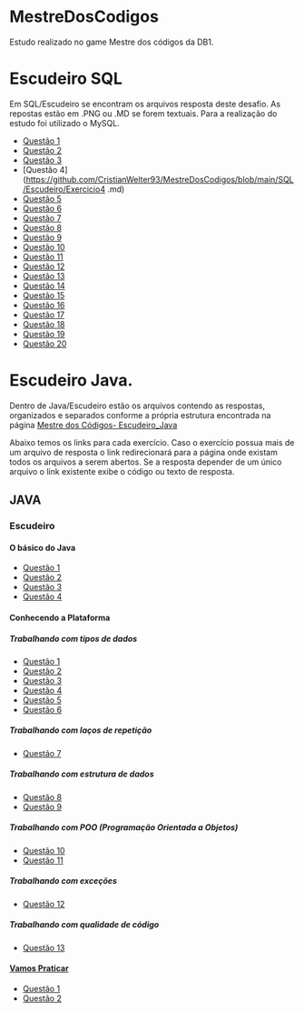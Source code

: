 # MestreDosCodigos
Estudo realizado no game Mestre dos códigos da DB1.

# Escudeiro SQL
 
Em SQL/Escudeiro se encontram os arquivos resposta deste desafio. As repostas estão em .PNG ou .MD se forem textuais. Para a realização do estudo foi utilizado o MySQL.

* [Questão 1](https://github.com/CristianWelter93/MestreDosCodigos/blob/main/SQL/Escudeiro/Exercicio1.png)
* [Questão 2](https://github.com/CristianWelter93/MestreDosCodigos/blob/main/SQL/Escudeiro/Exercicio2.md)
* [Questão 3](https://github.com/CristianWelter93/MestreDosCodigos/blob/main/SQL/Escudeiro/Exercicio3.md)
* [Questão 4](https://github.com/CristianWelter93/MestreDosCodigos/blob/main/SQL/Escudeiro/Exercicio4 .md)
* [Questão 5](https://github.com/CristianWelter93/MestreDosCodigos/blob/main/SQL/Escudeiro/Exercicio5.md)
* [Questão 6](https://github.com/CristianWelter93/MestreDosCodigos/blob/main/SQL/Escudeiro/Exercicio6.md)
* [Questão 7](https://github.com/CristianWelter93/MestreDosCodigos/blob/main/SQL/Escudeiro/Exercicio7.md)
* [Questão 8](https://github.com/CristianWelter93/MestreDosCodigos/blob/main/SQL/Escudeiro/Exercicio8.md)
* [Questão 9](https://github.com/CristianWelter93/MestreDosCodigos/blob/main/SQL/Escudeiro/Exercicio9.md)
* [Questão 10](https://github.com/CristianWelter93/MestreDosCodigos/blob/main/SQL/Escudeiro/Exercicio10.md)
* [Questão 11](https://github.com/CristianWelter93/MestreDosCodigos/blob/main/SQL/Escudeiro/Exercicio11.md1)
* [Questão 12](https://github.com/CristianWelter93/MestreDosCodigos/blob/main/SQL/Escudeiro/Exercicio12.md)
* [Questão 13](https://github.com/CristianWelter93/MestreDosCodigos/blob/main/SQL/Escudeiro/Exercicio13.md)
* [Questão 14](https://github.com/CristianWelter93/MestreDosCodigos/blob/main/SQL/Escudeiro/Exercicio14.md)
* [Questão 15](https://github.com/CristianWelter93/MestreDosCodigos/blob/main/SQL/Escudeiro/Exercicio15.md)
* [Questão 16](https://github.com/CristianWelter93/MestreDosCodigos/blob/main/SQL/Escudeiro/Exercicio16.md)
* [Questão 17](https://github.com/CristianWelter93/MestreDosCodigos/blob/main/SQL/Escudeiro/Exercicio17.md)
* [Questão 18](https://github.com/CristianWelter93/MestreDosCodigos/blob/main/SQL/Escudeiro/Exercicio18.md)
* [Questão 19](https://github.com/CristianWelter93/MestreDosCodigos/blob/main/SQL/Escudeiro/Exercicio19.png)
* [Questão 20](https://github.com/CristianWelter93/MestreDosCodigos/blob/main/SQL/Escudeiro/Exercicio20.md)

# Escudeiro Java.

Dentro de Java/Escudeiro estão os arquivos contendo as respostas, organizados e separados conforme a própria estrutura encontrada na página [Mestre dos Códigos- Escudeiro_Java](https://db1group.github.io/mestre-dos-codigos/#/java?id=escudeiro)

Abaixo temos os links para cada exercício. Caso o exercício possua mais de um arquivo de resposta o link redirecionará para a página onde existam todos os arquivos a serem abertos. Se a resposta depender de um único arquivo o link existente exibe o código ou texto de resposta.

## JAVA

### Escudeiro

#### O básico do Java

* [Questão 1](https://github.com/CristianWelter93/MestreDosCodigos/blob/main/Java/Escudeiro/O%20b%C3%A1sico%20do%20Java/1/HistoriadoJava.md)
* [Questão 2](https://github.com/CristianWelter93/MestreDosCodigos/blob/main/Java/Escudeiro/O%20b%C3%A1sico%20do%20Java/2/JVM-JDK-JRE.md)
* [Questão 3](https://github.com/CristianWelter93/MestreDosCodigos/tree/main/Java/Escudeiro/O%20b%C3%A1sico%20do%20Java/3)
* [Questão 4](https://github.com/CristianWelter93/MestreDosCodigos/tree/main/Java/Escudeiro/O%20b%C3%A1sico%20do%20Java/4)

#### Conhecendo a Plataforma

##### Trabalhando com tipos de dados


* [Questão 1](https://github.com/CristianWelter93/MestreDosCodigos/blob/main/Java/Escudeiro/Conhecendo%20a%20Plataforma/Trabalhando%20com%20tipos%20de%20dados/1.md)
* [Questão 2](https://github.com/CristianWelter93/MestreDosCodigos/blob/main/Java/Escudeiro/Conhecendo%20a%20Plataforma/Trabalhando%20com%20tipos%20de%20dados/2.md)
* [Questão 3](https://github.com/CristianWelter93/MestreDosCodigos/blob/main/Java/Escudeiro/Conhecendo%20a%20Plataforma/Trabalhando%20com%20tipos%20de%20dados/3.md)
* [Questão 4](https://github.com/CristianWelter93/MestreDosCodigos/blob/main/Java/Escudeiro/Conhecendo%20a%20Plataforma/Trabalhando%20com%20tipos%20de%20dados/4/ConversaoBigDecimal.java)
* [Questão 5](https://github.com/CristianWelter93/MestreDosCodigos/blob/main/Java/Escudeiro/Conhecendo%20a%20Plataforma/Trabalhando%20com%20tipos%20de%20dados/5/ConversaoDatas.java)
* [Questão 6](https://github.com/CristianWelter93/MestreDosCodigos/blob/main/Java/Escudeiro/Conhecendo%20a%20Plataforma/Trabalhando%20com%20tipos%20de%20dados/6/EstudoArray.java)

##### Trabalhando com laços de repetição
* [Questão 7](https://github.com/CristianWelter93/MestreDosCodigos/tree/main/Java/Escudeiro/Conhecendo%20a%20Plataforma/Trabalhando%20com%20la%C3%A7os%20de%20repeti%C3%A7%C3%A3o/7)
##### Trabalhando com estrutura de dados
* [Questão 8](https://github.com/CristianWelter93/MestreDosCodigos/blob/main/Java/Escudeiro/Conhecendo%20a%20Plataforma/Trabalhando%20com%20estrutura%20de%20dados/8/CollectionEstudo.java)
* [Questão 9](https://github.com/CristianWelter93/MestreDosCodigos/blob/main/Java/Escudeiro/Conhecendo%20a%20Plataforma/Trabalhando%20com%20estrutura%20de%20dados/9/MapEstudo.java)

##### Trabalhando com POO (Programação Orientada a Objetos)
* [Questão 10](https://github.com/CristianWelter93/MestreDosCodigos/tree/main/Java/Escudeiro/Conhecendo%20a%20Plataforma/Trabalhando%20com%20POO%20(Programa%C3%A7%C3%A3o%20Orientada%20a%20Objetos)/10)
* [Questão 11](https://github.com/CristianWelter93/MestreDosCodigos/tree/main/Java/Escudeiro/Conhecendo%20a%20Plataforma/Trabalhando%20com%20POO%20(Programa%C3%A7%C3%A3o%20Orientada%20a%20Objetos)/11)
##### Trabalhando com exceções
* [Questão 12](https://github.com/CristianWelter93/MestreDosCodigos/tree/main/Java/Escudeiro/Conhecendo%20a%20Plataforma/Trabalhando%20com%20exce%C3%A7%C3%B5es)
##### Trabalhando com qualidade de código
* [Questão 13](https://github.com/CristianWelter93/MestreDosCodigos/tree/main/Java/Escudeiro/Conhecendo%20a%20Plataforma/Trabalhando%20com%20qualidade%20de%20c%C3%B3digo/13)
#### [Vamos Praticar](https://github.com/CristianWelter93/MestreDosCodigos/tree/main/Java/Escudeiro/Vamos%20praticar)
* [Questão 1](https://github.com/CristianWelter93/MestreDosCodigos/tree/main/Java/Escudeiro/Vamos%20praticar/Exercicio%201)
* [Questão 2](https://github.com/CristianWelter93/MestreDosCodigos/tree/main/Java/Escudeiro/Vamos%20praticar/Exercicio%202)
